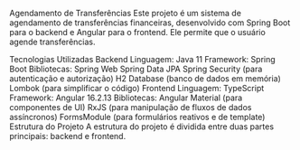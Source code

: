 Agendamento de Transferências
Este projeto é um sistema de agendamento de transferências financeiras, desenvolvido com Spring Boot para o backend e Angular para o frontend.
Ele permite que o usuário agende transferências.

Tecnologias Utilizadas
Backend
Linguagem: Java 11
Framework: Spring Boot
Bibliotecas:
Spring Web
Spring Data JPA
Spring Security (para autenticação e autorização)
H2 Database (banco de dados em memória)
Lombok (para simplificar o código)
Frontend
Linguagem: TypeScript
Framework: Angular 16.2.13
Bibliotecas:
Angular Material (para componentes de UI)
RxJS (para manipulação de fluxos de dados assíncronos)
FormsModule (para formulários reativos e de template)
Estrutura do Projeto
A estrutura do projeto é dividida entre duas partes principais: backend e frontend.
